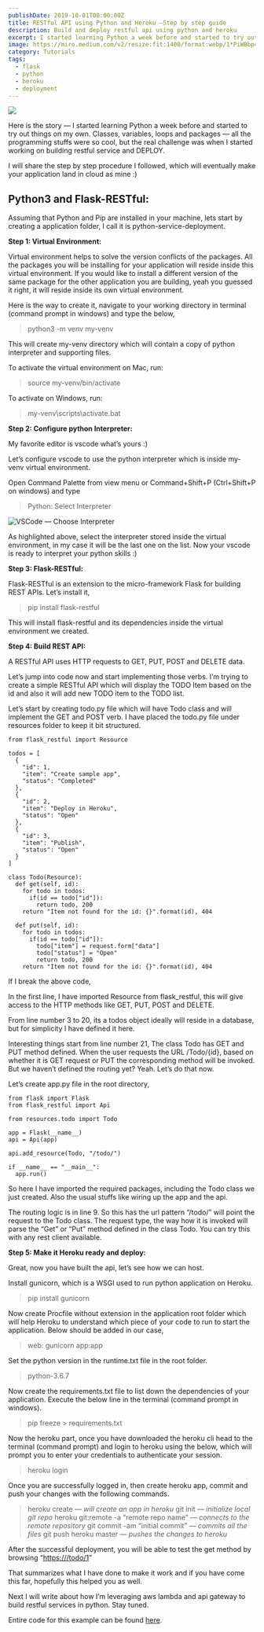 ```yaml
---
publishDate: 2019-10-01T00:00:00Z
title: RESTful API using Python and Heroku —Step by step guide
description: Build and deploy restful api using python and heroku
excerpt: I started learning Python a week before and started to try out things on my own. Classes, variables, loops and packages — all the programming stuffs were so cool, but the real challenge was when I started working on building restful service and DEPLOY.
image: https://miro.medium.com/v2/resize:fit:1400/format:webp/1*PiWBbp4H76ITuEMRW6EyrQ.jpeg
category: Tutorials
tags:
  - flask
  - python
  - heroku
  - deployment
---
```


![](https://miro.medium.com/v2/resize:fit:1400/format:webp/1*PiWBbp4H76ITuEMRW6EyrQ.jpeg)

Here is the story — I started learning Python a week before and started to try out things on my own. Classes, variables, loops and packages — all the programming stuffs were so cool, but the real challenge was when I started working on building restful service and DEPLOY.

I will share the step by step procedure I followed, which will eventually make your application land in cloud as mine :)

## **Python3 and Flask-RESTful:**

Assuming that Python and Pip are installed in your machine, lets start by creating a application folder, I call it is python-service-deployment.

**Step 1: Virtual Environment:**

Virtual environment helps to solve the version conflicts of the packages. All the packages you will be installing for your application will reside inside this virtual environment. If you would like to install a different version of the same package for the other application you are building, yeah you guessed it right, it will reside inside its own virtual environment.

Here is the way to create it, navigate to your working directory in terminal (command prompt in windows) and type the below,

> python3 -m venv my-venv

This will create my-venv directory which will contain a copy of python interpreter and supporting files.

To activate the virtual environment on Mac, run:

> source my-venv/bin/activate

To activate on Windows, run:

> my-venv\scripts\activate.bat

**Step 2: Configure python Interpreter:**

My favorite editor is vscode what’s yours :)

Let’s configure vscode to use the python interpreter which is inside my-venv virtual environment.

Open Command Palette from view menu or Command+Shift+P (Ctrl+Shift+P on windows) and type

> Python: Select Interpreter

![VSCode — Choose Interpreter](https://cdn-images-1.medium.com/max/2408/1*stDvishtciXeHi6SP5RMcg.png)

As highlighted above, select the interpreter stored inside the virtual environment, in my case it will be the last one on the list. Now your vscode is ready to interpret your python skills :)

**Step 3: Flask-RESTful:**

Flask-RESTful is an extension to the micro-framework Flask for building REST APIs. Let’s install it,

> pip install flask-restful

This will install flask-restful and its dependencies inside the virtual environment we created.

**Step 4: Build REST API:**

A RESTful API uses HTTP requests to GET, PUT, POST and DELETE data.

Let’s jump into code now and start implementing those verbs. I’m trying to create a simple RESTful API which will display the TODO Item based on the id and also it will add new TODO item to the TODO list.

Let’s start by creating todo.py file which will have Todo class and will implement the GET and POST verb. I have placed the todo.py file under resources folder to keep it bit structured.

<pre><code>from flask_restful import Resource

todos = [
  {
    "id": 1,
    "item": "Create sample app",
    "status": "Completed"
  },
  {
    "id": 2,
    "item": "Deploy in Heroku",
    "status": "Open"
  },
  {
    "id": 3,
    "item": "Publish",
    "status": "Open"
  }
]

class Todo(Resource):
  def get(self, id):
    for todo in todos:
      if(id == todo["id"]):
        return todo, 200
    return "Item not found for the id: {}".format(id), 404

  def put(self, id):
    for todo in todos:
      if(id == todo["id"]):
        todo["item"] = request.form["data"]
        todo["status"] = "Open"
        return todo, 200
    return "Item not found for the id: {}".format(id), 404</code></pre>

If I break the above code,

In the first line, I have imported Resource from flask_restful, this will give access to the HTTP methods like GET, PUT, POST and DELETE.

From line number 3 to 20, its a todos object ideally will reside in a database, but for simplicity I have defined it here.

Interesting things start from line number 21, The class Todo has GET and PUT method defined. When the user requests the URL /Todo/{id}, based on whether it is GET request or PUT the corresponding method will be invoked. But we haven’t defined the routing yet? Yeah. Let’s do that now.

Let’s create app.py file in the root directory,

 <pre><code>from flask import Flask
from flask_restful import Api

from resources.todo import Todo

app = Flask(__name__)
api = Api(app)

api.add_resource(Todo, "/todo/<int:id>")

if __name__ == "__main__":
  app.run()</code></pre>

So here I have imported the required packages, including the Todo class we just created. Also the usual stuffs like wiring up the app and the api.

The routing logic is in line 9. So this has the url pattern “/todo/<id>” will point the request to the Todo class. The request type, the way how it is invoked will parse the “Get” or “Put” method defined in the class Todo. You can try this with any rest client available.

**Step 5: Make it Heroku ready and deploy:**

Great, now you have built the api, let’s see how we can host.

Install gunicorn, which is a WSGI used to run python application on Heroku.

> pip install gunicorn

Now create Procfile without extension in the application root folder which will help Heroku to understand which piece of your code to run to start the application. Below should be added in our case,

> web: gunicorn app:app

Set the python version in the runtime.txt file in the root folder.

> python-3.6.7

Now create the requirements.txt file to list down the dependencies of your application. Execute the below line in the terminal (command prompt in windows).

> pip freeze > requirements.txt

Now the heroku part, once you have downloaded the heroku cli head to the terminal (command prompt) and login to heroku using the below, which will prompt you to enter your credentials to authenticate your session.

> heroku login

Once you are successfully logged in, then create heroku app, commit and push your changes with the following commands.

> heroku create _— will create an app in heroku_
> git init _— initialize local git repo_
> heroku git:remote -a “remote repo name” _— connects to the remote repository_
> git commit -am “initial commit” _— commits all the files_
> git push heroku master _— pushes the changes to heroku_

After the successful deployment, you will be able to test the get method by browsing “[https://<heroku domain>/todo/1](https://quiet-refuge-59730.herokuapp.com/todo/1)”

That summarizes what I have done to make it work and if you have come this far, hopefully this helped you as well.

Next I will write about how I’m leveraging aws lambda and api gateway to build restful services in python. Stay tuned.

Entire code for this example can be found [here](https://github.com/parthi22/python-service-deployment).
